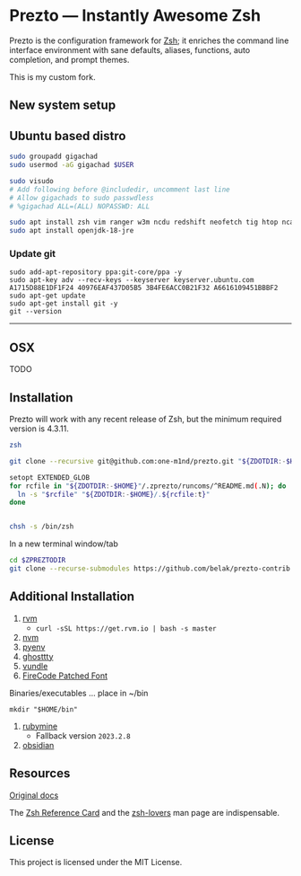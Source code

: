 Prezto — Instantly Awesome Zsh
==============================

Prezto is the configuration framework for [Zsh][1]; it enriches the command line
interface environment with sane defaults, aliases, functions, auto completion,
and prompt themes.

This is my custom fork.

New system setup
----------------
## Ubuntu based distro

```bash
sudo groupadd gigachad
sudo usermod -aG gigachad $USER

sudo visudo
# Add following before @includedir, uncomment last line
# Allow gigachads to sudo passwdless
# %gigachad ALL=(ALL) NOPASSWD: ALL

sudo apt install zsh vim ranger w3m ncdu redshift neofetch tig htop ncal
sudo apt install openjdk-18-jre
```

### Update git
```
sudo add-apt-repository ppa:git-core/ppa -y
sudo apt-key adv --recv-keys --keyserver keyserver.ubuntu.com A1715D88E1DF1F24 40976EAF437D05B5 3B4FE6ACC0B21F32 A6616109451BBBF2
sudo apt-get update
sudo apt-get install git -y
git --version
```
---

## OSX
TODO

Installation
------------
Prezto will work with any recent release of Zsh, but the minimum required
version is 4.3.11.

```bash
zsh

git clone --recursive git@github.com:one-m1nd/prezto.git "${ZDOTDIR:-$HOME}/.zprezto"

setopt EXTENDED_GLOB
for rcfile in "${ZDOTDIR:-$HOME}"/.zprezto/runcoms/^README.md(.N); do
  ln -s "$rcfile" "${ZDOTDIR:-$HOME}/.${rcfile:t}"
done


chsh -s /bin/zsh
```

In a new terminal window/tab

```bash
cd $ZPREZTODIR
git clone --recurse-submodules https://github.com/belak/prezto-contrib contrib
```

Additional Installation
-----------------------
1. [rvm](https://rvm.io/)
   * `curl -sSL https://get.rvm.io | bash -s master`
2. [nvm](https://github.com/nvm-sh/nvm)
3. [pyenv](https://github.com/pyenv/pyenv)
4. [ghosttty](https://github.com/mkasberg/ghostty-ubuntu)
5. [vundle](https://github.com/VundleVim/Vundle.vim)
6. [FireCode Patched Font](https://www.nerdfonts.com/font-downloads)

Binaries/executables ... place in ~/bin

`mkdir "$HOME/bin"`

1. [rubymine](https://www.jetbrains.com/ruby/)
   * Fallback version `2023.2.8`
2. [obsidian](https://obsidian.md/)

Resources
---------
[Original docs](https://github.com/sorin-ionescu/prezto)

The [Zsh Reference Card][7] and the [zsh-lovers][8] man page are indispensable.

License
-------

This project is licensed under the MIT License.

[1]: http://www.zsh.org
[2]: http://i.imgur.com/nrGV6pg.png "sorin theme"
[3]: http://git-scm.com
[4]: https://github.com
[5]: http://gitimmersion.com
[6]: https://git.github.io/git-reference/
[7]: http://www.bash2zsh.com/zsh_refcard/refcard.pdf
[8]: http://grml.org/zsh/zsh-lovers.html
